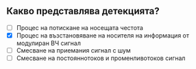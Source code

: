 ## Какво представлява детекцията?

<!-- Верният отговор е отбелязан с [X] -->

- [ ] Процес на потискане на носещата честота
- [X] Процес на възстановяване на носителя на информация от модулиран ВЧ сигнал
- [ ] Смесване на приемания сигнал с шум
- [ ] Смесване на постояннотоков и променливотоков сигнал
